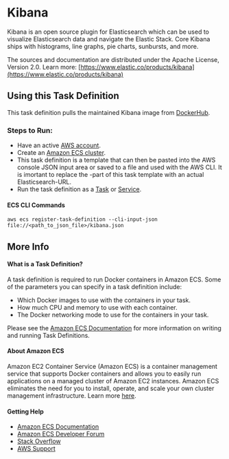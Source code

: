 # Kibana
Kibana is an open source plugin for Elasticsearch which can be used to visualize Elasticsearch data and navigate the Elastic Stack. Core Kibana ships with histograms, line graphs, pie charts, sunbursts, and more.

The sources and documentation are distributed under the Apache License, Version 2.0.
Learn more: [https://www.elastic.co/products/kibana](https://www.elastic.co/products/kibana)

## Using this Task Definition
This task definition pulls the maintained Kibana image from [DockerHub](https://hub.docker.com/_/kibana/).

### Steps to Run:
* Have an active [AWS account](https://portal.aws.amazon.com/billing/signup#/start).
* Create an [Amazon ECS cluster](http://docs.aws.amazon.com/AmazonECS/latest/developerguide/create_cluster.html).
* This task definition is a template that can then be pasted into the AWS console JSON input area or saved to a file and used with the AWS CLI. It is imortant to replace the <ES-URL>-part of this task template with an actual Elasticsearch-URL.
* Run the task definition as a [Task](http://docs.aws.amazon.com/AmazonECS/latest/developerguide/scheduling_tasks.html) or [Service](http://docs.aws.amazon.com/AmazonECS/latest/developerguide/ecs_services.html).

#### ECS CLI Commands
`aws ecs register-task-definition --cli-input-json file://<path_to_json_file>/kibana.json`

## More Info
#### What is a Task Definition?
A task definition is required to run Docker containers in Amazon ECS. Some of the parameters you can specify in a task definition include:

* Which Docker images to use with the containers in your task.
* How much CPU and memory to use with each container.
* The Docker networking mode to use for the containers in your task.

Please see the [Amazon ECS Documentation](http://docs.aws.amazon.com/AmazonECS/latest/developerguide/task_definitions.html) for more information on writing and running Task Definitions.

#### About Amazon ECS
Amazon EC2 Container Service (Amazon ECS) is a container management service that supports Docker containers and allows you to easily run applications on a managed cluster of Amazon EC2 instances. Amazon ECS eliminates the need for you to install, operate, and scale your own cluster management infrastructure. Learn more [here](https://aws.amazon.com/ecs).

#### Getting Help
* [Amazon ECS Documentation](http://docs.aws.amazon.com/AmazonECS/latest/developerguide/Welcome.html)
* [Amazon ECS Developer Forum](https://forums.aws.amazon.com/forum.jspa?forumID=187)
* [Stack Overflow](https://stackoverflow.com/questions/tagged/amazon-ecs)
* [AWS Support](https://aws.amazon.com/premiumsupport/)
